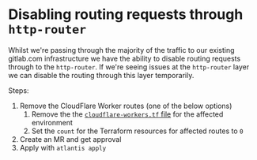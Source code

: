 # Disabling routing requests through `http-router`

Whilst we're passing through the majority of the traffic to our existing gitlab.com infrastructure we have the ability to disable routing requests through to the `http-router`.
If we're seeing issues at the `http-router` layer we can disable the routing through this layer temporarily.

Steps:

1. Remove the CloudFlare Worker routes (one of the below options)
   1. Remove the the [`cloudflare-workers.tf` file](https://ops.gitlab.net/gitlab-com/gl-infra/config-mgmt/-/blob/main/environments/gprd/cloudflare-workers.tf) for the affected environment
   2. Set the `count` for the Terraform resources for affected routes to `0`
2. Create an MR and get approval
3. Apply with `atlantis apply`
